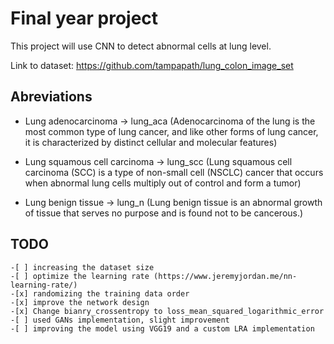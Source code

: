 # Final year project
This project will use CNN to detect abnormal cells at lung level.

Link to dataset: https://github.com/tampapath/lung_colon_image_set

## Abreviations
    
* Lung adenocarcinoma -> lung_aca (Adenocarcinoma of the lung is the most common type of lung cancer, and like other forms of lung cancer, it is characterized by distinct cellular and molecular features)

* Lung squamous cell carcinoma -> lung_scc (Lung squamous cell carcinoma (SCC) is a type of non-small cell (NSCLC) cancer that occurs when abnormal lung cells multiply out of control and form a tumor)

* Lung benign tissue -> lung_n (Lung benign tissue is an abnormal growth of tissue that serves no purpose and is found not to be cancerous.)

## TODO
 
    -[ ] increasing the dataset size
    -[ ] optimize the learning rate (https://www.jeremyjordan.me/nn-learning-rate/)
    -[x] randomizing the training data order
    -[x] improve the network design
    -[x] Change bianry_crossentropy to loss_mean_squared_logarithmic_error
    -[ ] used GANs implementation, slight improvement
    -[ ] improving the model using VGG19 and a custom LRA implementation
